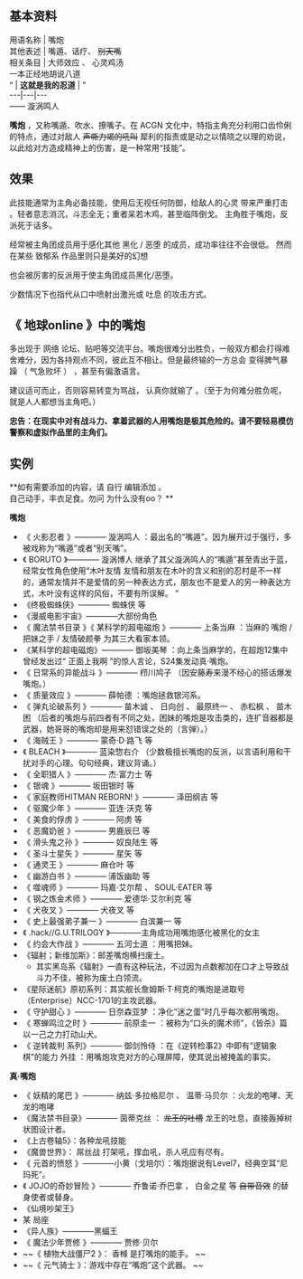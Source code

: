 **基本资料**  
---  
用语名称  |  嘴炮   
其他表述  |  嘴遁、话疗、 ~~别天嘴~~  
相关条目  |  大师效应  、  心灵鸡汤    
一本正经地胡说八道  
“  |  **这就是我的忍道** |  ”   
---|---|---  
——  漩涡鸣人  
  
**嘴炮** ，又称嘴遁、吹水、撩嘴子。在  ACGN  文化中，特指主角充分利用口齿伶俐的特点，通过对敌人 ~~声嘶力竭的吼叫~~
犀利的指责或是动之以情晓之以理的劝说，以此给对方造成精神上的伤害，是一种常用“技能”。

##  效果

此技能通常为主角必备技能，使用后无视任何防御，给敌人的心灵  带来严重打击  。轻者意志消沉，斗志全无；重者呆若木鸡，甚至临阵倒戈。
主角胜于嘴炮，反派死于话多。

经常被主角团成员用于感化其他  黑化  /  恶堕  的成员，成功率往往不会很低。  然而在某些  致郁系  作品里则只是美好的幻想

也会被厉害的反派用于使主角团成员黑化/恶堕。

少数情况下也指代从口中喷射出激光或  吐息  的攻击方式。

##  《  地球online  》中的嘴炮

多出现于  网络  论坛、贴吧等交流平台。嘴炮很难分出胜负，一般双方都会打得难舍难分，因为各持观点不同，彼此互不相让。但是最终输的一方总会  变得脾气暴躁
（  气急败坏  ）  ，甚至有偏激语言。

建议适可而止，否则容易转变为骂战，  认真你就输了  。（至于为何难分胜负呢，就是人人都想当主角吧。）

**忠告：在现实中对有战斗力、拿着武器的人用嘴炮是极其危险的。请不要轻易模仿警察和虚拟作品里的主角们。**

##  实例

**如有需要添加的内容，请 自行  编辑添加  。  
自己动手，丰衣足食。勿问  为什么没有oo？  **

**嘴炮**

  * 《  火影忍者  》————  漩涡鸣人  ：最出名的“嘴遁”。因为展开过于强行，多被戏称为“嘴遁”或者“别天嘴”。 
  * 《  BORUTO  》————  漩涡博人  继承了其父漩涡鸣人的“嘴遁”甚至青出于蓝，经常女性角色使用“木叶友情  友情和朋友在木叶的含义和别的忍村是不一样的，通常友情并不是爱情的另一种表达方式，朋友也不是爱人的另一种表达方式，木叶没有这样的风俗，不要有所误解。  ” 
  * 《终极蜘蛛侠》————  蜘蛛侠  等 
  * 《漫威电影宇宙》————大部份角色 
  * 《  魔法禁书目录  》《  某科学的超电磁炮  》————  上条当麻  ：当麻的 嘴炮 /  把妹之手  /  友情破颜拳  为其三大看家本领。 
  * 《某科学的超电磁炮》————  御坂美琴  ：向上条当麻学的，在超炮12集中曾经发出过“  正面上我啊  ”的惊人言论，S24集发动真·嘴炮。 
  * 《  日常系的异能战斗  》————  栉川鸠子  （因安藤寿来漫不经心的搭话爆发嘴炮。） 
  * 《  质量效应  》————  薛帕德  ：嘴炮拯救银河系。 
  * 《  弹丸论破系列  》————  苗木诚  、  日向创  、  最原终一  、  赤松枫  、  苗木困  （后者的嘴炮与前四者有不同之处，困妹的嘴炮是攻击类的，连扩音器都是武器，她哥哥的嘴炮却是用来怼错误之处的（言弹）。） 
  * 《  海贼王  》————  蒙奇·D·路飞  等 
  * 《  BLEACH  》————  蓝染惣右介  （少数极擅长嘴炮的反派，以言语利用和干扰对手的心理。句句经典，建议背诵。） 
  * 《  全职猎人  》————  杰·富力士  等 
  * 《  银魂  》————  坂田银时  等 
  * 《  家庭教师HITMAN REBORN!  》————  泽田纲吉  等 
  * 《  驱魔少年  》————  亚连·沃克  等 
  * 《  美食的俘虏  》————  阿虏  等 
  * 《  恶魔奶爸  》————  男鹿辰巳  等 
  * 《  滑头鬼之孙  》————  奴良陆生  等 
  * 《  圣斗士星矢  》————  星矢  等 
  * 《  通灵王  》————  麻仓叶  等 
  * 《  幽游白书  》————  浦饭幽助  等 
  * 《  噬魂师  》————  玛嘉·艾尔帮  、  SOUL·EATER  等 
  * 《  钢之炼金术师  》————  爱德华·艾尔利克  等 
  * 《  犬夜叉  》————  犬夜叉  等 
  * 《  史上最强弟子兼一  》————  白滨兼一  等 
  * 《  .hack//G.U.TRILOGY  》————主角成功用嘴炮感化被黑化的女主 
  * 《  约会大作战  》————  五河士道  ：用嘴把妹。 
  * 《辐射；新维加斯》：邮差嘴炮横扫废土。 
    * 其实黑岛系《辐射》一直有这种玩法，不过因为点数都加在口才上导致战斗力不佳，被称为废土白领流。 
  * 《星际迷航》原初系列：其实舰长詹姆斯·T·柯克的嘴炮是进取号（Enterprise）NCC-1701的主攻武器。 
  * 《  守护甜心  》————  日奈森亚梦  ：净化“迷之蛋”时几乎每次都用嘴炮。 
  * 《  寒蝉鸣泣之时  》————  前原圭一  ：被称为“口头的魔术师”，《皆杀》篇以一己之力打动山犬。 
  * 《  逆转裁判  系列》————  御剑怜侍  ：在《逆转检事2》中即有“逻辑象棋”的能力  外挂  ：用嘴炮攻克对方的心理屏障，使其说出被掩盖的事实。 

**真·嘴炮**

  * 《  妖精的尾巴  》————  纳兹·多拉格尼尔  、  温蒂·马贝尔  ：火龙的咆哮、天龙的咆哮 
  * 《魔法禁书目录》————  茵蒂克丝  ： ~~龙王的吐槽~~ 龙王的吐息，直接轰掉树状图设计者。 
  * 《上古卷轴5》：各种龙吼技能 
  * 《魔兽世界》：  屌丝战  打架吼，撑血吼，杀人吼应有尽有。 
  * 《  元首的愤怒  》————小黄（戈培尔）：嘴炮据说有Level7，经典空耳“尼玛死”。 
  * 《  JOJO的奇妙冒险  》————  乔鲁诺·乔巴拿  ，  白金之星  等 ~~自带音效~~ 的替身使者或替身。 
  * 《仙境吵架王》 
  * 某  局座 
  * 《异人族》————黑蝠王 
  * 《  魔法少年贾修  》————  贾修·贝尔 
  * ~~《 植物大战僵尸2  》：  香橼  是打嘴炮的能手。 ~~
  * ~~《 元气骑士  》：游戏中存在“嘴炮”这个武器。 ~~

  

